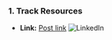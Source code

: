 ### 1. **Track Resources**
- **Link:** [Post link](https://www.linkedin.com/posts/omar-abdelbaki-7a07b7279_dataabranalysis-powerbi-excel-activity-7232904293178048512-9vwu?utm_source=share&utm_medium=member_desktop) ![LinkedIn](https://upload.wikimedia.org/wikipedia/commons/c/ca/LinkedIn_logo_initials.png)
